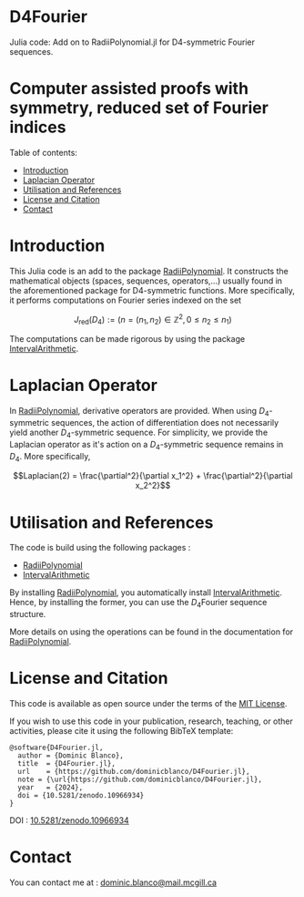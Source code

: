# D4Fourier
Julia code: Add on to RadiiPolynomial.jl for D4-symmetric Fourier sequences.
# Computer assisted proofs with symmetry, reduced set of Fourier indices



Table of contents:


* [Introduction](#introduction)
* [Laplacian Operator](#laplacian)
* [Utilisation and References](#utilisation-and-references)
* [License and Citation](#license-and-citation)
* [Contact](#contact)



# Introduction

This Julia code is an add to the package [RadiiPolynomial](https://github.com/OlivierHnt/RadiiPolynomial.jl). It constructs the mathematical objects (spaces, sequences, operators,...) usually found in the aforementioned package for D4-symmetric functions. More specifically, it performs computations on Fourier series indexed on the set 

$$J_{\mathrm{red}}(D_4) := \left(n=(n_1,n_2) \in \mathbb{Z}^2, 0 \leq n_2 \leq n_1 \right)$$

The computations can be made rigorous by using the package [IntervalArithmetic](https://github.com/JuliaIntervals/IntervalArithmetic.jl).


# Laplacian Operator

In [RadiiPolynomial](https://github.com/OlivierHnt/RadiiPolynomial.jl), derivative operators are provided. When using $D_4$-symmetric sequences, the action of differentiation does not necessarily yield another $D_4$-symmetric sequence. For simplicity, we provide the Laplacian operator as it's action on a $D_4$-symmetric sequence remains in $D_4$. More specifically,

$$Laplacian(2) = \frac{\partial^2}{\partial x_1^2} + \frac{\partial^2}{\partial x_2^2}$$
 
 # Utilisation and References
 
 The code is build using the following packages :
 - [RadiiPolynomial](https://github.com/OlivierHnt/RadiiPolynomial.jl) 
 - [IntervalArithmetic](https://github.com/JuliaIntervals/IntervalArithmetic.jl)
 
 By installing [RadiiPolynomial](https://github.com/OlivierHnt/RadiiPolynomial.jl), you automatically install [IntervalArithmetic](https://github.com/JuliaIntervals/IntervalArithmetic.jl). Hence, by installing the former, you can use the $D_4$Fourier sequence structure.

 More details on using the operations can be found in the documentation for [RadiiPolynomial](https://github.com/OlivierHnt/RadiiPolynomial.jl).
 
 # License and Citation
 
  This code is available as open source under the terms of the [MIT License](http://opensource.org/licenses/MIT).
  
If you wish to use this code in your publication, research, teaching, or other activities, please cite it using the following BibTeX template:

```
@software{D4Fourier.jl,
  author = {Dominic Blanco},
  title  = {D4Fourier.jl},
  url    = {https://github.com/dominicblanco/D4Fourier.jl},
  note = {\url{https://github.com/dominicblanco/D4Fourier.jl},
  year   = {2024},
  doi = {10.5281/zenodo.10966934}
}
```
DOI : [10.5281/zenodo.10966934](https://zenodo.org/records/10966934) 


# Contact

You can contact me at :
dominic.blanco@mail.mcgill.ca
